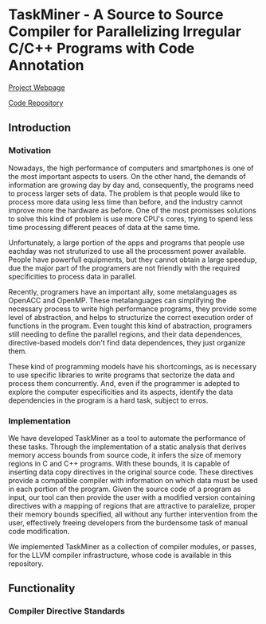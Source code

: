 # TaskMiner - A Source to Source Compiler for Parallelizing Irregular C/C++ Programs with Code Annotation

[Project Webpage](http://cuda.dcc.ufmg.br/taskminer/)

[Code Repository](https://github.com/gleisonsdm/TaskMiner/)

## Introduction

### Motivation

Nowadays, the high performance of computers and smartphones is one of the most important aspects to users. On the other hand, the demands of information are growing day by day and, consequently, the programs need to process larger sets of data. The problem is that people would like to process more data using less time than before, and the industry cannot improve more the hardware as before. One of the most promisses solutions to solve this kind of problem is use more CPU's cores, trying to spend less time processing different peaces of data at the same time.

Unfortunately, a large portion of the apps and programs that people use eachday was not struturized to use all the processment power available. People have powerfull equipments, but they cannot obtain a large speedup, due the major part of the programers are not friendly with the required specificities to process data in parallel. 

Recently, programers have an important ally, some metalanguages as OpenACC and OpenMP. These metalanguages can simplifying the necessary process to write high performance programs, they provide some level of abstraction, and helps to structurize the correct execution order of functions in the program. Even tought this kind of abstraction, programers still needing to define the parallel regions, and their data dependences, directive-based models don't find data dependences, they just organize them.

These kind of programming models have his shortcomings, as is necessary to use specific libraries to write programs that sectorize the data and process them concurrently. And, even if the programmer is adepted to explore the computer especificities and its aspects, identify the data dependencies in the program is a hard task, subject to erros. 

### Implementation

We have developed TaskMiner as a tool to automate the performance of these tasks. Through the implementation of a static analysis that derives memory access bounds from source code, it infers the size of memory regions in C and C++ programs. With these bounds, it is capable of inserting data copy directives in the original source code. These directives provide a compatible compiler with information on which data must be used in each portion of the program. Given the source code of a program as input, our tool can then provide the user with a modified version containing directives with a mapping of regions that are attractive to paralelize, proper their memory bounds specified, all without any further intervention from the user, effectively freeing developers from the burdensome task of manual code modification. 

We implemented TaskMiner as a collection of compiler modules, or passes, for the LLVM compiler infrastructure, whose code is available in this repository.

## Functionality

### Compiler Directive Standards
